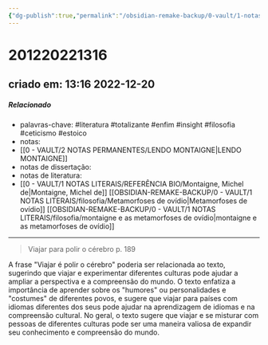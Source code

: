```yaml
---
{"dg-publish":true,"permalink":"/obsidian-remake-backup/0-vault/1-notas-literais/filosofia/viajar-para-polir-o-cerebro/","tags":["literatura","totalizante","enfim","insight","filosofia","ceticismo","estoico"],"dgHomeLink":true,"dgShowLocalGraph":true,"dgShowFileTree":true,"noteIcon":""}
---
```


# 201220221316
## criado em: 13:16 2022-12-20

##### Relacionado
- palavras-chave: #literatura #totalizante #enfim #insight #filosofia #ceticismo #estoico 
- notas: 
- [[0 - VAULT/2 NOTAS PERMANENTES/LENDO MONTAIGNE\|LENDO MONTAIGNE]]
- notas de dissertação:
- notas de literatura: 
- [[0 - VAULT/1 NOTAS LITERAIS/REFERÊNCIA BIO/Montaigne, Michel de\|Montaigne, Michel de]]
[[OBSIDIAN-REMAKE-BACKUP/0 - VAULT/1 NOTAS LITERAIS/filosofia/Metamorfoses de ovídio\|Metamorfoses de ovídio]]
[[OBSIDIAN-REMAKE-BACKUP/0 - VAULT/1 NOTAS LITERAIS/filosofia/montaigne e as metamorfoses de ovídio\|montaigne e as metamorfoses de ovídio]]

---
>Viajar para polir o cérebro
p. 189

A frase "Viajar é polir o cérebro" poderia ser relacionada ao texto, sugerindo que viajar e experimentar diferentes culturas pode ajudar a ampliar a perspectiva e a compreensão do mundo. O texto enfatiza a importância de aprender sobre os "humores" ou personalidades e "costumes" de diferentes povos, e sugere que viajar para países com idiomas diferentes dos seus pode ajudar na aprendizagem de idiomas e na compreensão cultural. No geral, o texto sugere que viajar e se misturar com pessoas de diferentes culturas pode ser uma maneira valiosa de expandir seu conhecimento e compreensão do mundo.